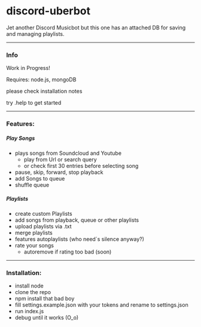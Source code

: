 # discord-uberbot
Jet another Discord Musicbot but this one has an attached DB for saving and managing playlists.

---

### **Info** ###
Work in Progress!

Requires: node.js, mongoDB

please check installation notes

try .help to get started

---

### Features: ###

##### Play Songs #####
- plays songs from Soundcloud and Youtube
    - play from Url or search query
    - or check first 30 entries before selecting song
- pause, skip, forward, stop playback
- add Songs to queue
- shuffle queue

##### Playlists #####
- create custom Playlists
- add songs from playback, queue or other playlists
- upload playlists via .txt
- merge playlists
- features autoplaylists (who need´s silence anyway?)
- rate your songs
    - autoremove if rating too bad (soon)

---

### Installation: ###
- install node
- clone the repo
- npm install that bad boy
- fill settings.example.json with your tokens and rename to settings.json
- run index.js
- debug until it works (O_o)
